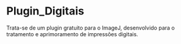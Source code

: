 # Plugin_Digitais
Trata-se de um plugin gratuito para o ImageJ, desenvolvido para o tratamento e aprimoramento de impressões digitais. 
